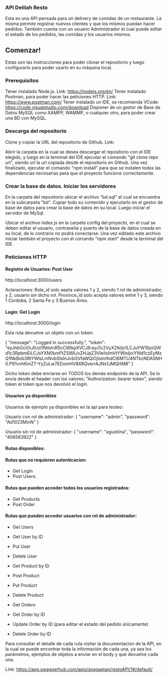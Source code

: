 ### API Delilah Resto

Esta es una API pensada para un delivery de comidas de un restaurante. La misma permite registrar nuevos clientes y que los mismos puedan hacer pedidos. También cuenta con un usuario Administrador el cual puede editar el estado de los  pedidos, las comidas y los usuarios mismos.

## Comenzar!

Estas son las instrucciones para poder clonar el repositorio y luego configurarlo para poder usarlo en su máquina local.

### Prerequisitos

Tener instalado Node.js. Link: https://nodejs.org/en/
Tener instalado Postman, para poder hacer las peticiones HTTP. Link: https://www.postman.com/
Tener instalado un IDE, se recomienda VCode: https://code.visualstudio.com/download
Disponer de un gestor de Base de Datos MySQL como XAMPP, WAMMP, o cualquier otro, para poder crear una BD con MySQL.

### Descarga del repositorio

Clone y copiar la URL del repositorio de Github. Link: 

Abrir la carpeta en la cual se desea descargar el repositorio con el IDE elegido, y luego en la terminal del IDE ejecutar el comando "git clone repo url", siendo url la url copiada desde el repositorio en Github. 
Una vez finalizado, ejecutar el comando "npm install" para que se instalen todas las dependencias necesarias para que el proyecto funcione correctamente. 


### Crear la base de datos. Iniciar los servidores

En la carpeta del repositorio ubicar el archivo "bd.sql" el cual se encuentra en la subcarpeta "bd". Copiar todo su contenido y ejecutarlo en el gestor de base de datos para crear la base de datos en su local. Luego iniciar el servidor de MySql.

Ubicar el archivo index.js en la carpeta config del proyecto, en el cual se deben editar el usuario, contraseña y puerto de la base de datos creada en su local, de lo contrario no podrá conectarse. Una vez editado este archivo iniciar también el proyecto con el corrando "npm start" desde la terminal del IDE.


### Peticiones HTTP

#### Registro de Usuarios: Post User

http://localhost:3000/users

Aclaraciones: 
Role_id solo aepta valores 1 y 2, siendo 1 rol de administrador, y 2, usuario sin dicho rol. 
Province_id solo acepta valores entre 1 y 3, siendo 1 Cordoba, 2 Santa Fe y 3 Buenos Aires.


####  Login: Get Login
http://localhost:3000/login

Esta ruta devuelve un objeto con un token: 

{
    "message": "Logged in successfully.",
    "token": "eyJhbGciOiJIUzI1NiIsInR5cCI6IkpXVCJ9.eyJ1c2VyX2lkIjo1LCJuYW1lIjoiQWd1c3RpbmEiLCJsYXN0bmFtZSI6IlJvZHJpZ3VleiIsImVtYWlsIjoiYWd1czEyMzQ1NkBob3RtYWlsLmNvbSIsInJvbGVfaWQiOjIsImlhdCI6MTU4NTkzNDA5NH0.P91vvhKmZ7-YyZuLw7EDomHV8X8QverrAJNs1JMQHM8"
}

Dicho token debe enviarse en TODOS los demás endpoints de la API. Se lo envía desde el header con los valores: 
"Authorization: bearer token",
siendo token el token que nos devolvió el login. 


#### Usuarios ya disponibles
Usuarios de ejemplo ya disponibles en la api para testeo:

Usuario con rol de administrador:
{
   "username": "admin",
   "password": "Ad1023MinN"
}

Usuario sin rol de administrador:
{
   "username": "agustiina",
   "password": "408583922"
}

#### Rutas disponibles:


#### Rutas que no requieren autenticacion:
- Get Login
- Post Users. 

#### Rutas que pueden acceder todos los usuarios registrados:
- Get Products
- Post Order

#### Rutas que pueden acceder usuarios con rol de administrador:
- Get Users
- Get User by ID
- Put User
- Delete User

- Get Product by ID
- Post Product
- Put Product 
- Delete Product

- Get Orders
- Get Order by ID
- Update Order by ID  (para editar el estado del pedido únicamente)
- Delete Order by ID


Para consultar el detalle de cada ruta visitar la documentacion de la API, en la cual se puede encontrar toda la información de cada una, ya sea los parámetros, ejemplos de objetos a enviar en el body y qué devuelve cada una.

Link: https://app.swaggerhub.com/apis/anagaetan/restoAPI/1#/default/


